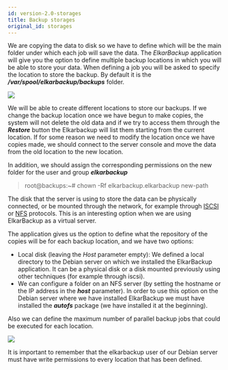 ```yaml
---
id: version-2.0-storages
title: Backup storages
original_id: storages
---
```


We are copying the data to disk so we have to define which will be the main folder under which each job will save the data. The _ElkarBackup_ application will give you the option to define multiple backup locations in which you will be able to store your data. When defining a job you will be asked to specify the location to store the backup. By default it is the _**/var/spool/elkarbackup/backups**_ folder.

![](assets/screenshots/BackupLocations.png)

We will be able to create different locations to store our backups. If we change the backup location once we have begun to make copies, the system will not delete the old data and if we try to access them through the _**Restore**_ button the Elkarbackup will list them starting from the current location. If for some reason we need to modify the location once we have copies made, we should connect to the server console and move the data from the old location to the new location.

In addition, we should assign the corresponding permissions on the new folder for the user and group _**elkarbackup**_

> root@backups:~\# chown -Rf elkarbackup.elkarbackup new-path

The disk that the server is using to store the data can be physically connected, or be mounted through the network, for example through [ISCSI](https://en.wikipedia.org/wiki/ISCSI) or [NFS](https://en.wikipedia.org/wiki/Network_File_System) protocols. This is an interesting option when we are using ElkarBackup as a virtual server.

The application gives us the option to define what the repository of the copies will be for each backup location, and we have two options:

* Local disk \(leaving the _Host_ parameter empty\): We defined a local directory to the Debian server on which we installed the ElkarBackup application. It can be a physical disk or a disk mounted previously using other techniques \(for example through iscsi\).
* We can configure a folder on an NFS server \(by setting the hostname or the IP address in the _**host**_ parameter\). In order to use this option on the Debian server where we have installed ElkarBackup we must have installed the _**autofs**_ package \(we have installed it at the beginning\).

Also we can define the maximum number of parallel backup jobs that could be executed for each location.

![](assets/screenshots/Edit-BackupLocation.png)

It is important to remember that the elkarbackup user of our Debian server must have write permissions to every location that has been defined.







